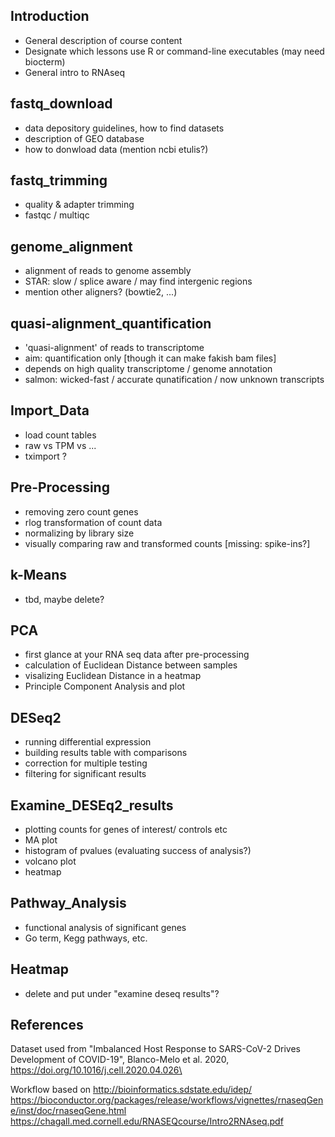 ## Introduction

- General description of course content
- Designate which lessons use R or command-line executables (may need biocterm)
- General intro to RNAseq

## fastq_download

- data depository guidelines, how to find datasets
- description of GEO database
- how to donwload data (mention ncbi etulis?)

## fastq_trimming

- quality & adapter trimming 
- fastqc / multiqc

## genome_alignment

- alignment of reads to genome assembly
- STAR: slow / splice aware / may find intergenic regions
- mention other aligners? (bowtie2, ...)

## quasi-alignment_quantification

- 'quasi-alignment' of reads to transcriptome
- aim: quantification only [though it can make fakish bam files]
- depends on high quality transcriptome / genome annotation
- salmon: wicked-fast / accurate qunatification / now unknown transcripts

## Import_Data

- load count tables
- raw vs TPM vs ...
- tximport ?

## Pre-Processing

- removing zero count genes
- rlog transformation of count data
- normalizing by library size
- visually comparing raw and transformed counts
[missing: spike-ins?]

## k-Means

- tbd, maybe delete?

## PCA

- first glance at your RNA seq data after pre-processing
- calculation of Euclidean Distance between samples
- visalizing Euclidean Distance in a heatmap
- Principle Component Analysis and plot

## DESeq2

- running differential expression
- building results table with comparisons
- correction for multiple testing
- filtering for significant results

## Examine_DESEq2_results

- plotting counts for genes of interest/ controls etc
- MA plot
- histogram of pvalues (evaluating success of analysis?)
- volcano plot
- heatmap

## Pathway_Analysis

- functional analysis of significant genes
- Go term, Kegg pathways, etc.

## Heatmap

- delete and put under "examine deseq results"?


## References
Dataset used from "Imbalanced Host Response to SARS-CoV-2 Drives Development of COVID-19", Blanco-Melo et al. 2020, https://doi.org/10.1016/j.cell.2020.04.026\

Workflow based on 
http://bioinformatics.sdstate.edu/idep/
https://bioconductor.org/packages/release/workflows/vignettes/rnaseqGene/inst/doc/rnaseqGene.html
https://chagall.med.cornell.edu/RNASEQcourse/Intro2RNAseq.pdf